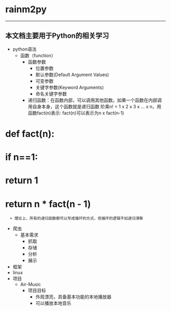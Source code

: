 # rainm2py
-------------------------------------
本文档主要用于Python的相关学习
-------------------------------------
+ python语法
  + 函数（function）
    + 函数参数
      + 位置参数
      + 默认参数(Default Argument Values)
      + 可变参数
      + 关键字参数(Keyword Arguments)
      + 命名关键字参数
    + 递归函数：在函数内部，可以调用其他函数。如果一个函数在内部调用自身本身，这个函数就是递归函数
      阶乘n! = 1 x 2 x 3 x ... x n，用函数fact(n)表示: fact(n)可以表示为n x fact(n-1)
# def fact(n):
#   if n==1:
#     return 1
#   return n * fact(n - 1)
      + 理论上，所有的递归函数都可以写成循环的方式，但循环的逻辑不如递归清晰
+ 爬虫
  + 基本需求
    + 抓取
    + 存储
    + 分析
    + 展示
+ 框架
+ linux
+ 项目
  + Air-Music
    + 项目目标
      + 外观漂亮，具备基本功能的本地播放器
      + 可以播放本地音乐
